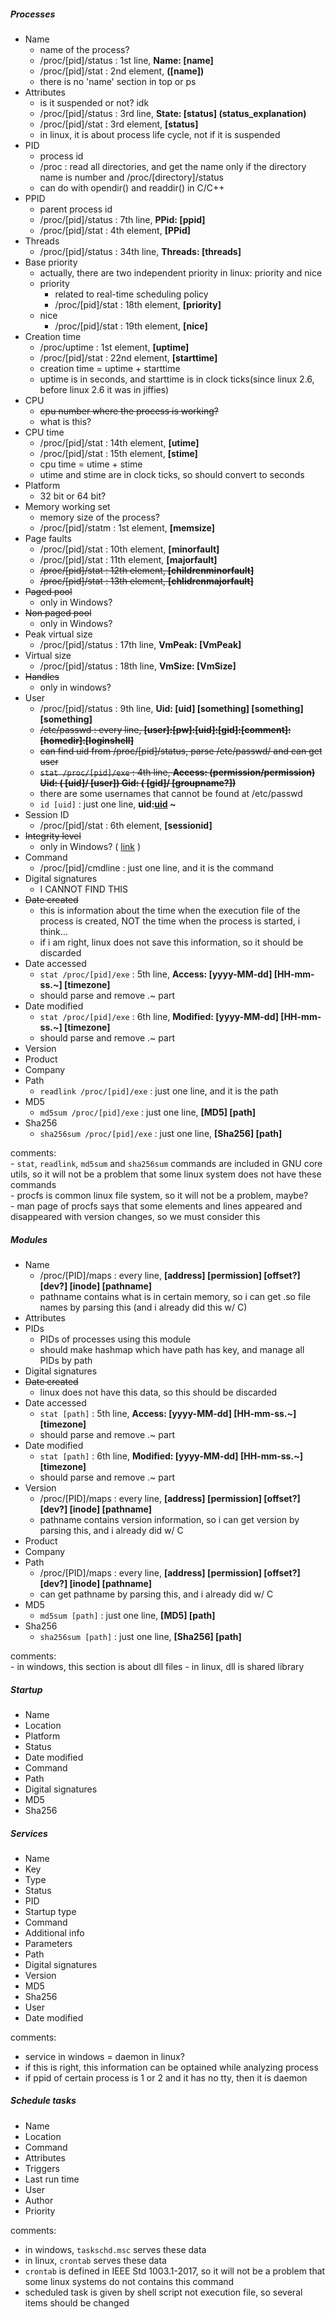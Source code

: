 ##### Processes
- Name
    - name of the process?
    - /proc/[pid]/status : 1st line, **Name: [name]**
    - /proc/[pid]/stat : 2nd element, **([name])**
    - there is no 'name' section in top or ps
- Attributes
    - is it suspended or not? idk
    - /proc/[pid]/status : 3rd line, **State: [status] (status\_explanation)**
    - /proc/[pid]/stat : 3rd element, **[status]**
    - in linux, it is about process life cycle, not if it is suspended
- PID
    - process id
    - /proc : read all directories, and get the name only if the directory name is number and /proc/[directory]/status
    - can do with opendir() and readdir() in C/C++
- PPID
    - parent process id
    - /proc/[pid]/status : 7th line, **PPid: [ppid]**
    - /proc/[pid]/stat : 4th element, **[PPid]**
- Threads
    - /proc/[pid]/status : 34th line, **Threads: [threads]**
- Base priority
    - actually, there are two independent priority in linux: priority and nice
    - priority
        - related to real-time scheduling policy
        - /proc/[pid]/stat : 18th element, **[priority]**
    - nice
        - /proc/[pid]/stat : 19th element, **[nice]**
- Creation time
    - /proc/uptime : 1st element, **[uptime]**
    - /proc/[pid]/stat : 22nd element, **[starttime]**
    - creation time = uptime + starttime
    - uptime is in seconds, and starttime is in clock ticks(since linux 2.6, before linux 2.6 it was in jiffies)
- CPU
    - ~~cpu number where the process is working?~~
    - what is this?
- CPU time
    - /proc/[pid]/stat : 14th element, **[utime]**
    - /proc/[pid]/stat : 15th element, **[stime]**
    - cpu time = utime + stime
    - utime and stime are in clock ticks, so should convert to seconds
- Platform
    - 32 bit or 64 bit?
- Memory working set
    - memory size of the process?
    - /proc/[pid]/statm : 1st element, **[memsize]**
- Page faults
    - /proc/[pid]/stat : 10th element, **[minorfault]**
    - /proc/[pid]/stat : 11th element, **[majorfault]**
    - ~~/proc/[pid]/stat : 12th element, **[childrenminorfault]**~~
    - ~~/proc/[pid]/stat : 13th element, **[chlidrenmajorfault]**~~
- ~~Paged pool~~
    - only in Windows?
- ~~Non paged pool~~
    - only in Windows?
- Peak virtual size
    - /proc/[pid]/status : 17th line, **VmPeak: [VmPeak]**
- Virtual size
    - /proc/[pid]/status : 18th line, **VmSize: [VmSize]**
- ~~Handles~~
    - only in windows?
- User
    - /proc/[pid]/status : 9th line, **Uid: [uid] [something] [something] [something]**
    - ~~/etc/passwd : every line, **[user]:[pw]:[uid]:[gid]:[comment]:[homedir]:[loginshell]**~~
    - ~~can find uid from /proc/[pid]/status, parse /etc/passwd/ and can get user~~
    - ~~`stat /proc/[pid]/exe` : 4th line, **Access: (permission/permission) Uid: ( [uid]/ [user]) Gid: ( [gid]/ [groupname?])**~~
    - there are some usernames that cannot be found at /etc/passwd
    - `id [uid]` : just one line, **uid:[uid]([user]) ~**
- Session ID
    - /proc/[pid]/stat : 6th element, **[sessionid]**
- ~~Integrity level~~
    - only in Windows? ( [link](https://en.wikipedia.org/wiki/Mandatory_Integrity_Control) )
- Command
    - /proc/[pid]/cmdline : just one line, and it is the command
- Digital signatures
    - I CANNOT FIND THIS
- ~~Date created~~
    - this is information about the time when the execution file of the process is created, NOT the time when the process is started, i think...
    - if i am right, linux does not save this information, so it should be discarded
- Date accessed
    - `stat /proc/[pid]/exe` : 5th line, **Access: [yyyy-MM-dd] [HH-mm-ss.~] [timezone]**
    - should parse and remove .~ part
- Date modified
    - `stat /proc/[pid]/exe` : 6th line, **Modified: [yyyy-MM-dd] [HH-mm-ss.~] [timezone]**
    - should parse and remove .~ part
- Version
- Product
- Company
- Path
    - `readlink /proc/[pid]/exe` : just one line, and it is the path
- MD5
    - `md5sum /proc/[pid]/exe` : just one line, **[MD5] [path]** 
- Sha256
    - `sha256sum /proc/[pid]/exe` : just one line, **[Sha256] [path]**

comments:  
    - `stat`, `readlink`, `md5sum` and `sha256sum` commands are included in GNU core utils, so it will not be a problem that some linux system does not have these commands  
    - procfs is common linux file system, so it will not be a problem, maybe?  
    - man page of procfs says that some elements and lines appeared and disappeared with version changes, so we must consider this  


##### Modules
- Name
    - /proc/[PID]/maps : every line, **[address] [permission] [offset?] [dev?] [inode] [pathname]**
    - pathname contains what is in certain memory, so i can get .so file names by parsing this (and i already did this w/ C)
- Attributes
- PIDs
    - PIDs of processes using this module
    - should make hashmap which have path has key, and manage all PIDs by path
- Digital signatures
- ~~Date created~~
    - linux does not have this data, so this should be discarded
- Date accessed
    - `stat [path]` : 5th line, **Access: [yyyy-MM-dd] [HH-mm-ss.~] [timezone]**
    - should parse and remove .~ part
- Date modified
    - `stat [path]` : 6th line, **Modified: [yyyy-MM-dd] [HH-mm-ss.~] [timezone]**
    - should parse and remove .~ part
- Version
    - /proc/[PID]/maps : every line, **[address] [permission] [offset?] [dev?] [inode] [pathname]**
    - pathname contains version information, so i can get version by parsing this, and i already did w/ C
- Product
- Company
- Path
    - /proc/[PID]/maps : every line, **[address] [permission] [offset?] [dev?] [inode] [pathname]**
    - can get pathname by parsing this, and i already did w/ C
- MD5
    - `md5sum [path]` : just one line, **[MD5] [path]**
- Sha256
    - `sha256sum [path]` : just one line, **[Sha256] [path]**

comments:  
    - in windows, this section is about dll files
    - in linux, dll is shared library


##### Startup
- Name
- Location
- Platform
- Status
- Date modified
- Command
- Path
- Digital signatures
- MD5
- Sha256


##### Services
- Name
- Key
- Type
- Status
- PID
- Startup type
- Command
- Additional info
- Parameters
- Path
- Digital signatures
- Version
- MD5
- Sha256
- User
- Date modified

comments:  
- service in windows = daemon in linux?  
- if this is right, this information can be optained while analyzing process  
- if ppid of certain process is 1 or 2 and it has no tty, then it is daemon


##### Schedule tasks
- Name
- Location
- Command
- Attributes
- Triggers
- Last run time
- User
- Author
- Priority

comments:  
- in windows, `taskschd.msc` serves these data  
- in linux, `crontab` serves these data  
- `crontab` is defined in IEEE Std 1003.1-2017, so it will not be a problem that some linux systems do not contains this command  
- scheduled task is given by shell script not execution file, so several items should be changed
